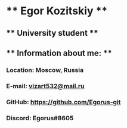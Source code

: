 # ** Egor Kozitskiy **

## ** University student **

## ** Information about me: **

### Location: Moscow, Russia
### E-mail: vizart532@mail.ru
### GitHub: https://github.com/Egorus-git
### Discord: Egorus#8605
### 

